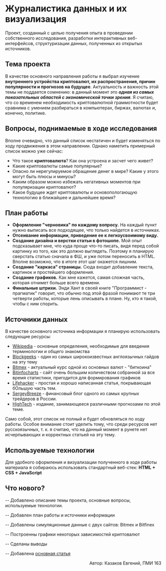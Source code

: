 Журналистика данных и их визуализация
=====================================
Проект, созданный с целью получения опыта в проведении собственного исследования, разработки интерактивных веб-интерфейсов, структуризации данных, полученных из открытых источников.

Тема проекта
------------
В качестве основного направления работы я выбрал изучение **внутреннего устройства криптовалют, их распространения, причин популярности и прогнозов на будущее**. Актуальность и важность этой темы не поддается сомнению: в данный момент это ***одная из самых показательных областей с экономической точки зрения***. Я считаю, что со временем необходимость криптовалютной граммотности будет сравнима с умением разбираться в компьютерах, биржах, валютах и, конечно, политике.

Вопросы, поднимаемые в ходе исследования
---------------------------------------
Вполне очевидно, что данный список нестатичен и будет изменяться по ходу продвижения в этом направлении. Однако наметить примерный список можно уже сейчас:
* Что такое **криптовалюта**? Как она устроена и засчет чего живет?
* Какие криптовалюты самые популярные?
* Опасно ли нерегулируемое обращение денег в мире? Какие у этого могут быть плюсы и минусы?
* Каким образом можно избежать негативных моментов при популяризации криптовалют?
* Какое будущее ждет криптовалюты и основопологающую технологию в ближайшее и дальнейшее время?

План работы
-----------
* **Оформление "черновика" по каждому вопросу.** На каждый пункт нужно выписать все подходящее, что только найдется в источниках. 
* **Отсеивание информации, приведение ее к легкоусвоимому виду.** 
* **Создание дизайна и верстки статьи в фотошопе.** Мой опыт подсказывает мне, что куда проще что-то писать, видя перед собой картинку из того, как это должно выглядеть. Поэтому я планирую сверстать статью сначала в ФШ, и уже потом переносить в HTML. Вполне возможно, что в итоге этот шаг окажется лишним.
* **Создание "каркаса" страницы.** Сюда входит добавление текста, картинок и простейшего оформления. 
* **Создание графиков.** Как мне кажется, самая сложная часть, которая отнимет больше всего времени.
* **Финальные штрихи.** Энди Хант в своей книге "Программист - прагматик" говорит, что обычно под этой фразой понимают те три четверти работы, которые лень описывать в плане. Ну, кто я такой, чтобы с ним спорить.

Источники данных
----------------

В качестве основного источника информации я планирую использовать следующие ресурсы:
* [Wikipedia](en.wikipedia.org/wiki/Cryptocurrency) - основные определения, необходимые для введения терминологии и общего знакомства 
* [Blockgeeks](blockgeeks.com/guides/what-is-cryptocurrency) - один из самых широкоизвестных англоязычных гайдов на эту тему
* [Bitmex](bitmex.com/app/trade/XBTUSD) - актуальный курс одной из основных валют - "биткоина"
* [Bitinfocharts](bitinfocharts.com) - сайт очень большим количеством собранной за все время статистики, пригодится для формирования графиков
* [Lifehacker](https://lifehacker.ru/2017/06/15/bestchange-cryptocurrency/) - простая и хорошо написанная статья, покрывающая бОльшую часть тем.
* [SergeyBreeze](http://www.sergeybreeze.ru/kriptovaljuta/plyusy-minusy-kriptovalyuty/) - финансовый блог одного из самых крупных трейдеров в России.
* [HighTech](https://hightech.fm/2017/12/05/bitcoin_predictions) - издание, занимающееся различными прогнозами по этой теме.

Само собой, этот список не полный и будет обновляться по ходу работы. Особое внимание стоит уделить тому, что среди ресурсов нет русскоязычных, т. к. я считаю, что на данный момент в рунете нет исчерпывающих и корректных статьей на эту тему.


Используемые технологии
----------------------

Для удобного оформления и визуализации полученного в ходе работы материала я собираюсь использовать стандартный веб-стек: **HTML + CSS + JavaScript**

Что нового?
----------
-- Добавлено описание темы проекта, основные вопросы, используемые технологии. 

-- Добавлен план работы и источники информации

-- Добавлены симуляционные данные с двух сайтов: Bitmex и Bitfinex

-- Построенны графики некоторых зависимостей криптовалют

-- Сделаны выводы 

-- Добавлена [основная статья](article/article.md)

<p align="right">Автор: Казаков Евгений, ПМИ 163</p>
